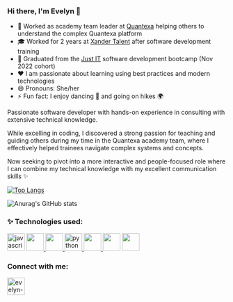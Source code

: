 ### Hi there, I'm Evelyn 👋

- 🔭 Worked as academy team leader at [Quantexa](https://www.quantexa.com/) helping others to understand the complex Quantexa platform
- 🎓 Worked for 2 years at [Xander Talent](https://www.xandertalent.com/) after software development training
- 🌱 Graduated from the [Just IT](https://www.justit.co.uk/) software development bootcamp (Nov 2022 cohort)
- ❤️ I am passionate about learning  using best practices and modern technologies
- 😄 Pronouns: She/her
- ⚡ Fun fact: I enjoy dancing 💃 and going on hikes 🌍

Passionate software developer with hands-on experience in consulting with extensive technical knowledge.

While excelling in coding, I discovered a strong passion for teaching and guiding others during my time in the Quantexa academy team, where I effectively helped trainees navigate complex systems and concepts. 

Now seeking to pivot into a more interactive and people-focused role where I can combine my technical knowledge with my excellent communication skills ✨

[![Top Langs](https://github-readme-stats.vercel.app/api/top-langs/?username=everodriguezval&layout=compact)](https://github.com/everodriguezval/github-readme-stats)

![Anurag's GitHub stats](https://github-readme-stats.vercel.app/api?username=everodriguezval&show_icons=true&theme=radical)


### ✨ Technologies used:

<a href="https://developer.mozilla.org/en-US/docs/Web/JavaScript" target="_blank" rel="noreferrer"><img src="https://cdn.jsdelivr.net/gh/devicons/devicon/icons/javascript/javascript-original.svg" alt="javascript" height="40" width="40"/></a> <a href="https://www.w3schools.com/css/" target="_blank" rel="noreferrer"> <img src="https://cdn.jsdelivr.net/gh/devicons/devicon/icons/css3/css3-original.svg" height="40" width="40"/></a><a href="https://www.w3.org/html/" target="_blank" rel="noreferrer"> <img src="https://cdn.jsdelivr.net/gh/devicons/devicon/icons/html5/html5-original.svg" height="40" width="40"/></a><a href="https://www.python.org" target="_blank" rel="noreferrer"> <img src="https://cdn.jsdelivr.net/gh/devicons/devicon/icons/python/python-original.svg" alt="python" height="40" width="40"/></a><a href="https://www.djangoproject.com/" target="_blank" rel="noreferrer"> <img src="https://cdn.jsdelivr.net/gh/devicons/devicon/icons/django/django-plain-wordmark.svg" height="40" width="40" /></a><a href="https://git-scm.com/" target="_blank" rel="noreferrer"> <img src="https://cdn.jsdelivr.net/gh/devicons/devicon/icons/git/git-original.svg" height="40" width="40"/></a> <a href="https://reactjs.org/" target="_blank" rel="noreferrer"><img src="https://cdn.jsdelivr.net/gh/devicons/devicon/icons/react/react-original.svg" height="40" width="40"/></a>
          
          
### Connect with me:

<a href="https://www.linkedin.com/in/evelyn-valenzuela-5aa046154/?locale=en_US" target="blank"><img src="https://cdn.jsdelivr.net/gh/devicons/devicon/icons/linkedin/linkedin-original.svg" alt="evelyn-valenzuela" height="40" width="40" /></a>       
